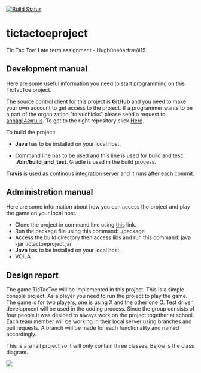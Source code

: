 [![Build Status](https://travis-ci.org/tolvuchicks/tictactoeproject.png)](https://travis-ci.org/tolvuchicks/tictactoeproject)

# tictactoeproject
Tic Tac Toe: Late term assignment - Hugbúnaðarfræði15

## Development manual

Here are some useful information you need to start programming on this TicTacToe project.

The source control client for this project is **GitHub** and you need to make your own account to get access to the project. If a programmer wants to be a part of the organization "tolvuchicks" please send a request to annag14@ru.is. To get to the right repository click [Here](https://github.com/tolvuchicks/tictactoeproject). 

To build the project:  
  
* **Java** has to be installed on your local host.  

* Command line has to be used and this line is used for build and test: **./bin/build_and_test**. Gradle is used in the build process.

**Travis** is used as continous integration server and it runs after each commit. 


## Administration manual

Here are some information about how you can access the project and play the game on your local host. 
  
  * Clone the project in command line using [this](https://github.com/tolvuchicks/tictactoeproject) link.
  * Run the package file using this command: ./package
  * Access the build directory then access libs and run this command: java -jar tictactoeproject.jar
  * **Java** has to be installed on your local host. 
  * VOILA

## Design report
The game TicTacToe will be implemented in this project. This is a simple console project. As a player you need to run the project to play the game. The game is for two players, one is using X and the other one O. Test driven development will be used in the coding process. Since the group consists of four people it was desided to always work on the project together at school. Each team member will be working in their local server using branches and pull requests. A branch will be made for each functionality and named accordingly.

This is a small project so it will only contain three classes. Below is the class diagram. 

![](http://i66.tinypic.com/35i88w1.png)
